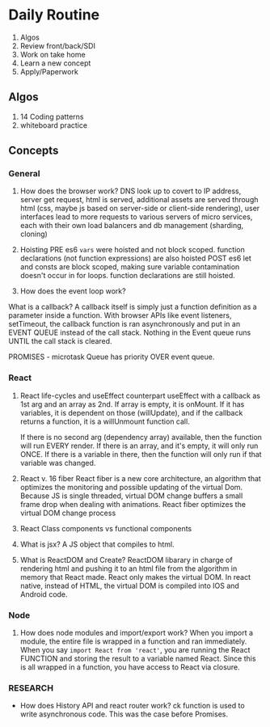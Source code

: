 # Daily Routine

1. Algos
2. Review front/back/SDI
3. Work on take home
4. Learn a new concept
5. Apply/Paperwork

## Algos

1. 14 Coding patterns
2. whiteboard practice

## Concepts

### General

1. How does the browser work?
   DNS look up to covert to IP address, server get request, html is served, additional assets are served through html (css, maybe js based on server-side or client-side rendering), user interfaces lead to more requests to various servers of micro services, each with their own load balancers and db management (sharding, cloning)

2. Hoisting
   PRE es6 `vars` were hoisted and not block scoped. function declarations (not function expressions) are also hoisted
   POST es6 let and consts are block scoped, making sure variable contamination doesn't occur in for loops. function declarations are still hoisted.

3. How does the event loop work?

What is a callback? A callback itself is simply just a function definition as a parameter inside a function. With browser APIs like event listeners, setTimeout, the callback function is ran asynchronously and put in an EVENT QUEUE instead of the call stack. Nothing in the Event queue runs UNTIL the call stack is cleared.

PROMISES - microtask Queue has priority OVER event queue.

### React

1. React life-cycles and useEffect counterpart
   useEffect with a callback as 1st arg and an array as 2nd. If array is empty, it is onMount. If it has variables, it is dependent on those (willUpdate), and if the callback returns a function, it is a willUnmount function call.

   If there is no second arg (dependency array) available, then the function will run EVERY render. If there is an array, and it's empty, it will only run ONCE. If there is a variable in there, then the function will only run if that variable was changed.

2. React v. 16 fiber
   React fiber is a new core architecture, an algorithm that optimizes the monitoring and possible updating of the virtual Dom. Because JS is single threaded, virtual DOM change buffers a small frame drop when dealing with animations. React fiber optimizes the virtual DOM change process

3. React Class components vs functional components

4. What is jsx? A JS object that compiles to html.

5. What is ReactDOM and Create? ReactDOM libarary in charge of rendering html and pushing it to an html file from the algorithm in memory that React made. React only makes the virtual DOM. In react native, instead of HTML, the virtual DOM is compiled into IOS and Android code.

### Node

1. How does node modules and import/export work? When you import a module, the entire file is wrapped in a function and ran immediately. When you say `import React from 'react'`, you are running the React FUNCTION and storing the result to a variable named React. Since this is all wrapped in a function, you have access to React via closure.

### RESEARCH

- How does History API and react router work?
  ck function is used to write asynchronous code. This was the case before Promises.
